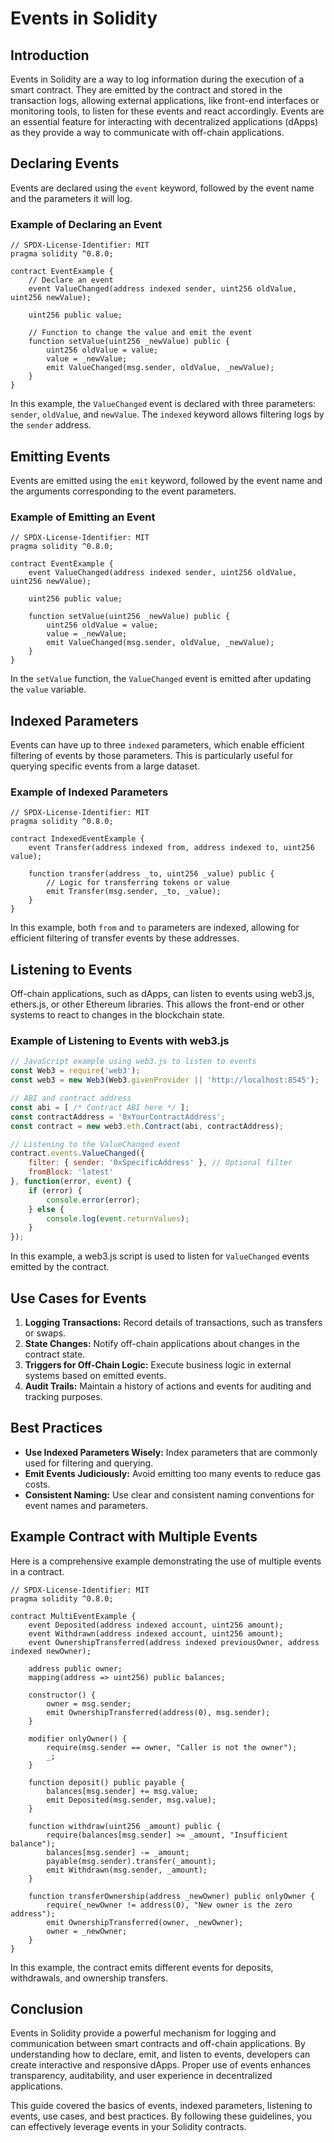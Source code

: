 
# Events in Solidity

## Introduction

Events in Solidity are a way to log information during the execution of a smart contract. They are emitted by the contract and stored in the transaction logs, allowing external applications, like front-end interfaces or monitoring tools, to listen for these events and react accordingly. Events are an essential feature for interacting with decentralized applications (dApps) as they provide a way to communicate with off-chain applications.

## Declaring Events

Events are declared using the `event` keyword, followed by the event name and the parameters it will log.

### Example of Declaring an Event

```solidity
// SPDX-License-Identifier: MIT
pragma solidity ^0.8.0;

contract EventExample {
    // Declare an event
    event ValueChanged(address indexed sender, uint256 oldValue, uint256 newValue);

    uint256 public value;

    // Function to change the value and emit the event
    function setValue(uint256 _newValue) public {
        uint256 oldValue = value;
        value = _newValue;
        emit ValueChanged(msg.sender, oldValue, _newValue);
    }
}
```

In this example, the `ValueChanged` event is declared with three parameters: `sender`, `oldValue`, and `newValue`. The `indexed` keyword allows filtering logs by the `sender` address.

## Emitting Events

Events are emitted using the `emit` keyword, followed by the event name and the arguments corresponding to the event parameters.

### Example of Emitting an Event

```solidity
// SPDX-License-Identifier: MIT
pragma solidity ^0.8.0;

contract EventExample {
    event ValueChanged(address indexed sender, uint256 oldValue, uint256 newValue);

    uint256 public value;

    function setValue(uint256 _newValue) public {
        uint256 oldValue = value;
        value = _newValue;
        emit ValueChanged(msg.sender, oldValue, _newValue);
    }
}
```

In the `setValue` function, the `ValueChanged` event is emitted after updating the `value` variable.

## Indexed Parameters

Events can have up to three `indexed` parameters, which enable efficient filtering of events by those parameters. This is particularly useful for querying specific events from a large dataset.

### Example of Indexed Parameters

```solidity
// SPDX-License-Identifier: MIT
pragma solidity ^0.8.0;

contract IndexedEventExample {
    event Transfer(address indexed from, address indexed to, uint256 value);

    function transfer(address _to, uint256 _value) public {
        // Logic for transferring tokens or value
        emit Transfer(msg.sender, _to, _value);
    }
}
```

In this example, both `from` and `to` parameters are indexed, allowing for efficient filtering of transfer events by these addresses.

## Listening to Events

Off-chain applications, such as dApps, can listen to events using web3.js, ethers.js, or other Ethereum libraries. This allows the front-end or other systems to react to changes in the blockchain state.

### Example of Listening to Events with web3.js

```javascript
// JavaScript example using web3.js to listen to events
const Web3 = require('web3');
const web3 = new Web3(Web3.givenProvider || 'http://localhost:8545');

// ABI and contract address
const abi = [ /* Contract ABI here */ ];
const contractAddress = '0xYourContractAddress';
const contract = new web3.eth.Contract(abi, contractAddress);

// Listening to the ValueChanged event
contract.events.ValueChanged({
    filter: { sender: '0xSpecificAddress' }, // Optional filter
    fromBlock: 'latest'
}, function(error, event) {
    if (error) {
        console.error(error);
    } else {
        console.log(event.returnValues);
    }
});
```

In this example, a web3.js script is used to listen for `ValueChanged` events emitted by the contract.

## Use Cases for Events

1. **Logging Transactions:** Record details of transactions, such as transfers or swaps.
2. **State Changes:** Notify off-chain applications about changes in the contract state.
3. **Triggers for Off-Chain Logic:** Execute business logic in external systems based on emitted events.
4. **Audit Trails:** Maintain a history of actions and events for auditing and tracking purposes.

## Best Practices

- **Use Indexed Parameters Wisely:** Index parameters that are commonly used for filtering and querying.
- **Emit Events Judiciously:** Avoid emitting too many events to reduce gas costs.
- **Consistent Naming:** Use clear and consistent naming conventions for event names and parameters.

## Example Contract with Multiple Events

Here is a comprehensive example demonstrating the use of multiple events in a contract.

```solidity
// SPDX-License-Identifier: MIT
pragma solidity ^0.8.0;

contract MultiEventExample {
    event Deposited(address indexed account, uint256 amount);
    event Withdrawn(address indexed account, uint256 amount);
    event OwnershipTransferred(address indexed previousOwner, address indexed newOwner);

    address public owner;
    mapping(address => uint256) public balances;

    constructor() {
        owner = msg.sender;
        emit OwnershipTransferred(address(0), msg.sender);
    }

    modifier onlyOwner() {
        require(msg.sender == owner, "Caller is not the owner");
        _;
    }

    function deposit() public payable {
        balances[msg.sender] += msg.value;
        emit Deposited(msg.sender, msg.value);
    }

    function withdraw(uint256 _amount) public {
        require(balances[msg.sender] >= _amount, "Insufficient balance");
        balances[msg.sender] -= _amount;
        payable(msg.sender).transfer(_amount);
        emit Withdrawn(msg.sender, _amount);
    }

    function transferOwnership(address _newOwner) public onlyOwner {
        require(_newOwner != address(0), "New owner is the zero address");
        emit OwnershipTransferred(owner, _newOwner);
        owner = _newOwner;
    }
}
```

In this example, the contract emits different events for deposits, withdrawals, and ownership transfers.

## Conclusion

Events in Solidity provide a powerful mechanism for logging and communication between smart contracts and off-chain applications. By understanding how to declare, emit, and listen to events, developers can create interactive and responsive dApps. Proper use of events enhances transparency, auditability, and user experience in decentralized applications.

This guide covered the basics of events, indexed parameters, listening to events, use cases, and best practices. By following these guidelines, you can effectively leverage events in your Solidity contracts.
